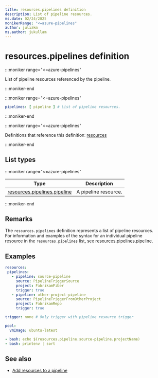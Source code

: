 ```yaml
---
title: resources.pipelines definition
description: List of pipeline resources.
ms.date: 02/24/2025
monikerRange: "<=azure-pipelines"
author: juliakm
ms.author: jukullam
---
```


# resources.pipelines definition

<!-- :::description::: -->
:::moniker range="<=azure-pipelines"

<!-- :::editable-content name="description"::: -->
List of pipeline resources referenced by the pipeline.
<!-- :::editable-content-end::: -->

:::moniker-end
<!-- :::description-end::: -->

<!-- :::syntax::: -->
:::moniker range="<=azure-pipelines"

```yaml
pipelines: [ pipeline ] # List of pipeline resources.
```

:::moniker-end
<!-- :::syntax-end::: -->

<!-- :::parents::: -->
:::moniker range="<=azure-pipelines"

Definitions that reference this definition: [resources](resources.md)

:::moniker-end
<!-- :::parents-end::: -->

## List types

<!-- :::list-types::: -->
:::moniker range="<=azure-pipelines"

| Type | Description |
|---|---|
| [resources.pipelines.pipeline](resources-pipelines-pipeline.md) | A pipeline resource. |

:::moniker-end
<!-- :::list-types-end::: -->

<!-- :::remarks::: -->
<!-- :::editable-content name="remarks"::: -->
## Remarks

The `resources.pipelines` definition represents a list of pipeline resources. For information and examples of the syntax for an individual pipeline resource in the `resources.pipelines` list, see [resources.pipelines.pipeline](./resources-pipelines-pipeline.md).
<!-- :::editable-content-end::: -->
<!-- :::remarks-end::: -->

<!-- :::examples::: -->
<!-- :::editable-content name="examples"::: -->
## Examples

```yml
resources:
 pipelines:
   - pipeline: source-pipeline
     source: PipelineTriggerSource
     project: FabrikamFiber
     trigger: true
   - pipeline: other-project-pipeline
     source: PipelineTriggerFromOtherProject
     project: FabrikamRepo
     trigger: true

trigger: none # Only trigger with pipeline resource trigger

pool:
  vmImage: ubuntu-latest

- bash: echo $(resources.pipeline.source-pipeline.projectName)
- bash: printenv | sort
```
<!-- :::editable-content-end::: -->
<!-- :::examples-end::: -->

<!-- :::see-also::: -->
<!-- :::editable-content name="seeAlso"::: -->
## See also

- [Add resources to a pipeline](/azure/devops/pipelines/process/resources)
<!-- :::editable-content-end::: -->
<!-- :::see-also-end::: -->